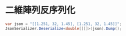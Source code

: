 # 二維陣列反序列化

```cs
var json = "[[1.251, 32, 1.45], [1.251, 32, 1.45]]";
JsonSerializer.Deserialize<double[][]>(json).Dump();
```